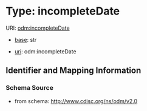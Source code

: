 # Type: incompleteDate



URI: [odm:incompleteDate](http://www.cdisc.org/ns/odm/v2.0/incompleteDate)

* [base](https://w3id.org/linkml/base): str

* [uri](https://w3id.org/linkml/uri): odm:incompleteDate









## Identifier and Mapping Information







### Schema Source


* from schema: http://www.cdisc.org/ns/odm/v2.0



